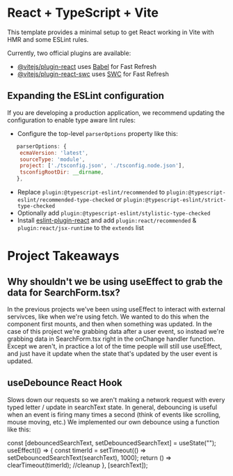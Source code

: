 # React + TypeScript + Vite

This template provides a minimal setup to get React working in Vite with HMR and some ESLint rules.

Currently, two official plugins are available:

- [@vitejs/plugin-react](https://github.com/vitejs/vite-plugin-react/blob/main/packages/plugin-react/README.md) uses [Babel](https://babeljs.io/) for Fast Refresh
- [@vitejs/plugin-react-swc](https://github.com/vitejs/vite-plugin-react-swc) uses [SWC](https://swc.rs/) for Fast Refresh

## Expanding the ESLint configuration

If you are developing a production application, we recommend updating the configuration to enable type aware lint rules:

- Configure the top-level `parserOptions` property like this:

```js
   parserOptions: {
    ecmaVersion: 'latest',
    sourceType: 'module',
    project: ['./tsconfig.json', './tsconfig.node.json'],
    tsconfigRootDir: __dirname,
   },
```

- Replace `plugin:@typescript-eslint/recommended` to `plugin:@typescript-eslint/recommended-type-checked` or `plugin:@typescript-eslint/strict-type-checked`
- Optionally add `plugin:@typescript-eslint/stylistic-type-checked`
- Install [eslint-plugin-react](https://github.com/jsx-eslint/eslint-plugin-react) and add `plugin:react/recommended` & `plugin:react/jsx-runtime` to the `extends` list

# Project Takeaways

## Why shouldn't we be using useEffect to grab the data for SearchForm.tsx?

In the previous projects we've been using useEffect to interact with external servivces, like when we're using fetch. We wanted to do this when the component first mounts, and then when something was updated. In the case of this project we're grabbing data after a user event, so instead we're grabbing data in SearchForm.tsx right in the onChange handler function. Except we aren't, in practice a lot of the time people will still use useEffect, and just have it update when the state that's updated by the user event is updated.

## useDebounce React Hook

Slows down our requests so we aren't making a network request with every typed letter / update in searchText state. In general, debouncing is useful when an event is firing many times a second (think of events like scrolling, mouse moving, etc.) We implemented our own debounce using a function like this:

const [debouncedSearchText, setDebouncedSearchText] = useState("");
useEffect(() => {
const timerId = setTimeout(() => setDebouncedSearchText(searchText), 1000);
return () => clearTimeout(timerId); //cleanup
}, [searchText]);

